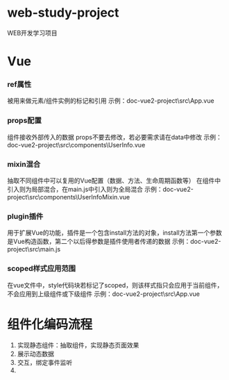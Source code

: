 # web-study-project
WEB开发学习项目



# Vue
### ref属性
被用来做元素/组件实例的标记和引用
示例：doc-vue2-project\src\App.vue

### props配置
组件接收外部传入的数据
props不要去修改，若必要需求请在data中修改
示例：doc-vue2-project\src\components\UserInfo.vue

### mixin混合
抽取不同组件中可以复用的Vue配置（数据、方法、生命周期函数等）
在组件中引入则为局部混合，在main.js中引入则为全局混合
示例：doc-vue2-project\src\components\UserInfoMixin.vue

### plugin插件
用于扩展Vue的功能，插件是一个包含install方法的对象，install方法第一个参数是Vue构造函数，第二个以后得参数是插件使用者传递的数据
示例：doc-vue2-project\src\main.js

### scoped样式应用范围
在vue文件中，style代码块若标记了scoped，则该样式指只会应用于当前组件，不会应用到上级组件或下级组件
示例：doc-vue2-project\src\App.vue


# 组件化编码流程
1. 实现静态组件：抽取组件，实现静态页面效果
2. 展示动态数据
3. 交互，绑定事件监听
4. 
